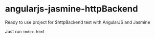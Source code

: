 angularjs-jasmine-httpBackend
=============================

Ready to use project for $httpBackend test with AngularJS and Jasmine

Just run `index.html`
